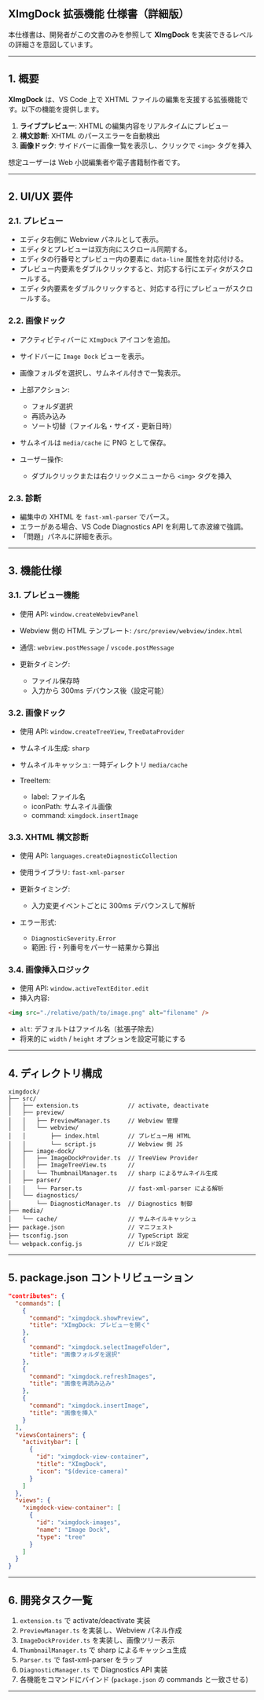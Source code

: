 ## XImgDock 拡張機能 仕様書（詳細版）

本仕様書は、開発者がこの文書のみを参照して **XImgDock** を実装できるレベルの詳細さを意図しています。

---

## 1. 概要

**XImgDock** は、VS Code 上で XHTML ファイルの編集を支援する拡張機能です。以下の機能を提供します。

1. **ライブプレビュー**: XHTML の編集内容をリアルタイムにプレビュー
2. **構文診断**: XHTML のパースエラーを自動検出
3. **画像ドック**: サイドバーに画像一覧を表示し、クリックで `<img>` タグを挿入

想定ユーザーは Web 小説編集者や電子書籍制作者です。

---

## 2. UI/UX 要件

### 2.1. プレビュー

* エディタ右側に Webview パネルとして表示。
* エディタとプレビューは双方向にスクロール同期する。
* エディタの行番号とプレビュー内の要素に `data-line` 属性を対応付ける。
* プレビュー内要素をダブルクリックすると、対応する行にエディタがスクロールする。
* エディタ内要素をダブルクリックすると、対応する行にプレビューがスクロールする。

### 2.2. 画像ドック

* アクティビティバーに `XImgDock` アイコンを追加。
* サイドバーに `Image Dock` ビューを表示。
* 画像フォルダを選択し、サムネイル付きで一覧表示。
* 上部アクション:

  * フォルダ選択
  * 再読み込み
  * ソート切替（ファイル名・サイズ・更新日時）
* サムネイルは `media/cache` に PNG として保存。
* ユーザー操作:

  * ダブルクリックまたは右クリックメニューから `<img>` タグを挿入

### 2.3. 診断

* 編集中の XHTML を `fast-xml-parser` でパース。
* エラーがある場合、VS Code Diagnostics API を利用して赤波線で強調。
* 「問題」パネルに詳細を表示。

---

## 3. 機能仕様

### 3.1. プレビュー機能

* 使用 API: `window.createWebviewPanel`
* Webview 側の HTML テンプレート: `/src/preview/webview/index.html`
* 通信: `webview.postMessage` / `vscode.postMessage`
* 更新タイミング:

  * ファイル保存時
  * 入力から 300ms デバウンス後（設定可能）

### 3.2. 画像ドック

* 使用 API: `window.createTreeView`, `TreeDataProvider`
* サムネイル生成: `sharp`
* サムネイルキャッシュ: 一時ディレクトリ `media/cache`
* TreeItem:

  * label: ファイル名
  * iconPath: サムネイル画像
  * command: `ximgdock.insertImage`

### 3.3. XHTML 構文診断

* 使用 API: `languages.createDiagnosticCollection`
* 使用ライブラリ: `fast-xml-parser`
* 更新タイミング:

  * 入力変更イベントごとに 300ms デバウンスして解析
* エラー形式:

  * `DiagnosticSeverity.Error`
  * 範囲: 行・列番号をパーサー結果から算出

### 3.4. 画像挿入ロジック

* 使用 API: `window.activeTextEditor.edit`
* 挿入内容:

```html
<img src="./relative/path/to/image.png" alt="filename" />
```

* `alt`: デフォルトはファイル名（拡張子除去）
* 将来的に `width` / `height` オプションを設定可能にする

---

## 4. ディレクトリ構成

```
ximgdock/
├── src/
│   ├── extension.ts              // activate, deactivate
│   ├── preview/
│   │   ├── PreviewManager.ts     // Webview 管理
│   │   └── webview/
│   │       ├── index.html        // プレビュー用 HTML
│   │       └── script.js         // Webview 側 JS
│   ├── image-dock/
│   │   ├── ImageDockProvider.ts  // TreeView Provider
│   │   ├── ImageTreeView.ts      // 
│   │   └── ThumbnailManager.ts   // sharp によるサムネイル生成
│   ├── parser/
│   │   └── Parser.ts             // fast-xml-parser による解析
│   └── diagnostics/
│       └── DiagnosticManager.ts  // Diagnostics 制御
├── media/
│   └── cache/                    // サムネイルキャッシュ
├── package.json                  // マニフェスト
├── tsconfig.json                 // TypeScript 設定
└── webpack.config.js             // ビルド設定
```

---

## 5. package.json コントリビューション

```json
"contributes": {
  "commands": [
    {
      "command": "ximgdock.showPreview",
      "title": "XImgDock: プレビューを開く"
    },
    {
      "command": "ximgdock.selectImageFolder",
      "title": "画像フォルダを選択"
    },
    {
      "command": "ximgdock.refreshImages",
      "title": "画像を再読み込み"
    },
    {
      "command": "ximgdock.insertImage",
      "title": "画像を挿入"
    }
  ],
  "viewsContainers": {
    "activitybar": [
      {
        "id": "ximgdock-view-container",
        "title": "XImgDock",
        "icon": "$(device-camera)"
      }
    ]
  },
  "views": {
    "ximgdock-view-container": [
      {
        "id": "ximgdock-images",
        "name": "Image Dock",
        "type": "tree"
      }
    ]
  }
}
```

---

## 6. 開発タスク一覧

1. `extension.ts` で activate/deactivate 実装
2. `PreviewManager.ts` を実装し、Webview パネル作成
3. `ImageDockProvider.ts` を実装し、画像ツリー表示
4. `ThumbnailManager.ts` で sharp によるキャッシュ生成
5. `Parser.ts` で fast-xml-parser をラップ
6. `DiagnosticManager.ts` で Diagnostics API 実装
7. 各機能をコマンドにバインド (`package.json` の commands と一致させる)

---

